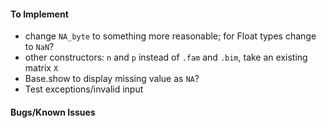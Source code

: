 #### To Implement
* change `NA_byte` to something more reasonable; for Float types change to `NaN`?
* other constructors: `n` and `p` instead of `.fam` and `.bim`, take an existing matrix `X`
* Base.show to display missing value as `NA`?
* Test exceptions/invalid input

#### Bugs/Known Issues
